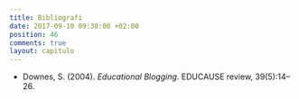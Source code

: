 ```yaml
---
title: Bibliografi
date: 2017-09-10 09:38:00 +02:00
position: 46
comments: true
layout: capitulo
---
```


* Downes, S. (2004). _Educational Blogging_. EDUCAUSE review, 39(5):14–26.

